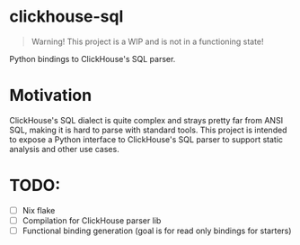 # clickhouse-sql

> Warning! This project is a WIP and is not in a functioning state!

Python bindings to ClickHouse's SQL parser.

# Motivation

ClickHouse's SQL dialect is quite complex and strays pretty far from ANSI SQL,
making it is hard to parse with standard tools. This project is intended to
expose a Python interface to ClickHouse's SQL parser to support static analysis
and other use cases.

# TODO:

- [ ] Nix flake
- [ ] Compilation for ClickHouse parser lib
- [ ] Functional binding generation (goal is for read only bindings for
      starters)

